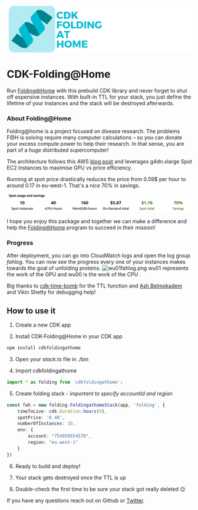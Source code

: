 ![fah](cdkfah.png)

# CDK-Folding@Home

Run [Folding@Home](https://foldingathome.org/home/) with this prebuild CDK library and never forget to shut off expensive instances.
With built-in TTL for your stack, you just define the lifetime of your instances and the stack will be destroyed afterwards.

### About Folding@Home

Folding@home is a project focused on disease research. The problems F@H is solving require many computer calcul­ations – so you can donate your excess compute power to help their research.
In that sense, you are part of a huge distributed supercomputer!

The architecture follows this AWS [blog post](https://aws.amazon.com/blogs/compute/foldinghome-infectious-disease-research-with-spot-instances/) and leverages g4dn.xlarge Spot EC2 instances to maximise GPU vs price efficiency. 

Running at spot price drastically reduces the price from 0.59$ per hour to around 0.17 in eu-west-1. That's a nice 70% in savings.

![spotsavings](spotpricing.png)

I hope you enjoy this package and together we can make a difference and help the [Folding@Home](https://foldingathome.org/home/) program to succeed in their mission!

### Progress
After deployment, you can go into CloudWatch logs and open the log group *fahlog*.
You can now see the progress every one of your instances makes towards the goal of unfolding proteins.
![wu01fahlog.png](https://cdn.hashnode.com/res/hashnode/image/upload/v1603533266726/2Fcf_74Lt.png)
wu01 represents the work of the GPU and wu00 is the work of the CPU .

Big thanks to [cdk-time-bomb](https://github.com/jmb12686/cdk-time-bomb) for the TTL function and [Ash Belmokadem](https://thecloudboss.nl/) and Vikin Shetty for debugging help!

## How to use it

1. Create a new CDK app

2. Install CDK-Folding@Home in your CDK app

``` Bash
npm install cdkfoldingathome
```

3. Open your *stack*.ts file in ./bin

4. Import cdkfoldingathome

``` Typescript
import * as folding from 'cdkfoldingathome';

```
5. Create folding stack - *important to specify accountId and region*

``` Typescript
const fah = new folding.FoldingathomeStack(app, 'folding', {
    timeToLive: cdk.Duration.hours(5),
    spotPrice: '0.40',
    numberOfInstances: 10,
    env: {
        account: "754950554578",
        region: "eu-west-1"
    }
})
```

6. Ready to build and deploy!

7. Your stack gets destroyed once the TTL is up

8. Double-check the first time to be sure your stack got really deleted 😉

If you have any questions reach out on Github or [Twitter](https://twitter.com/win_bv).